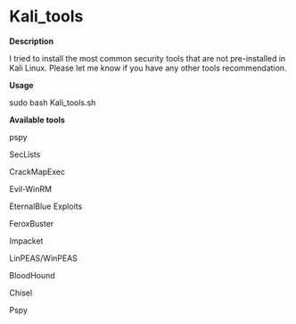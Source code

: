 # Kali_tools
**Description**

I tried to install the most common security tools that are not pre-installed in Kali Linux. Please let me know if you have any other tools recommendation.

**Usage**

sudo bash Kali_tools.sh


**Available tools**

pspy

SecLists

CrackMapExec

Evil-WinRM

EternalBlue Exploits

FeroxBuster

Impacket

LinPEAS/WinPEAS

BloodHound

Chisel

Pspy




